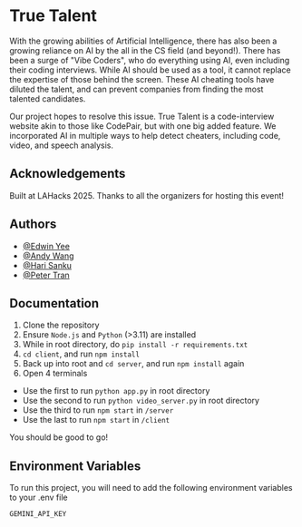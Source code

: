 # True Talent

With the growing abilities of Artificial Intelligence, there has also been a growing reliance on AI by the all in the CS field (and beyond!). There has been a surge of "Vibe Coders", who do everything using AI, even including their coding interviews. While AI should be used as a tool, it cannot replace the expertise of those behind the screen. These AI cheating tools have diluted the talent, and can prevent companies from finding the most talented candidates.

Our project hopes to resolve this issue. True Talent is a code-interview website akin to those like CodePair, but with one big added feature. We incorporated AI in multiple ways to help detect cheaters, including code, video, and speech analysis.

## Acknowledgements

Built at LAHacks 2025. Thanks to all the organizers for hosting this event!

## Authors

- [@Edwin Yee](https://github.com/Edwin-Yee)
- [@Andy Wang](https://github.com/DiAndyW)
- [@Hari Sanku](https://github.com/code4hari)
- [@Peter Tran](https://github.com/dttran0)

## Documentation

1. Clone the repository
2. Ensure `Node.js` and `Python` (>3.11) are installed
3. While in root directory, do `pip install -r requirements.txt`
4. `cd client`, and run `npm install`
5. Back up into root and `cd server`, and run `npm install` again
6. Open 4 terminals
- Use the first to run `python app.py` in root directory  
- Use the second to run `python video_server.py` in root directory
- Use the third to run `npm start` in `/server`
- Use the last to run `npm start` in `/client`

You should be good to go!

## Environment Variables

To run this project, you will need to add the following environment variables to your .env file

`GEMINI_API_KEY` 

